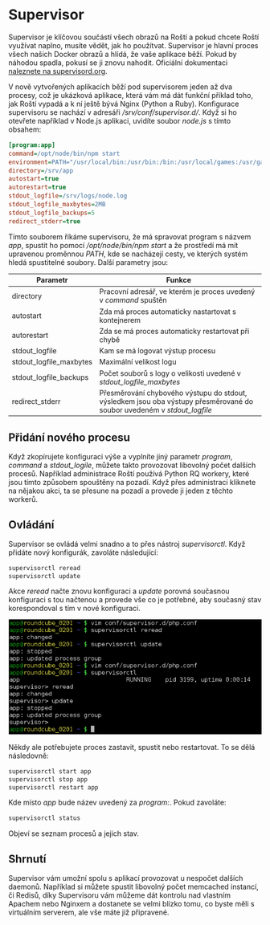 # Supervisor

Supervisor je klíčovou součástí všech obrazů na Roští a pokud chcete Roští využívat naplno, musíte vědět, jak ho použítvat. Supervisor je hlavní proces všech našich Docker obrazů a hlídá, že vaše aplikace běží. Pokud by náhodou spadla, pokusí se ji znovu nahodit. Oficiální dokumentaci [naleznete na supervisord.org](http://supervisord.org/).

V nově vytvořených aplikacích běží pod supervisorem jeden až dva procesy, což je ukázková aplikace, která vám má dát funkční příklad toho, jak Roští vypadá a k ní ještě bývá Nginx (Python a Ruby). Konfigurace supervisoru se nachází v adresáři */srv/conf/supervisor.d/*. Když si ho otevřete například v Node.js aplikaci, uvidíte soubor *node.js* s tímto obsahem:

```ini
[program:app]
command=/opt/node/bin/npm start
environment=PATH="/usr/local/bin:/usr/bin:/bin:/usr/local/games:/usr/games:/opt/node/bin"
directory=/srv/app
autostart=true
autorestart=true
stdout_logfile=/srv/logs/node.log
stdout_logfile_maxbytes=2MB
stdout_logfile_backups=5
redirect_stderr=true
```

Tímto souborem říkáme supervisoru, že má spravovat program s názvem *app*, spustit ho pomocí */opt/node/bin/npm start* a že prostředí má mít upravenou proměnnou *PATH*, kde se nacházejí cesty, ve kterých systém hledá spustitelné soubory. Další parametry jsou:

|Parametr|Funkce|
|-|-|
|directory|Pracovní adresář, ve kterém je proces uvedený v *command* spuštěn|
|autostart|Zda má proces automaticky nastartovat s kontejnerem|
|autorestart|Zda se má proces automaticky restartovat při chybě|
|stdout_logfile|Kam se má logovat výstup procesu|
|stdout_logfile_maxbytes|Maximální velikost logu|
|stdout_logfile_backups|Počet souborů s logy o velikosti uvedené v *stdout_logfile_maxbytes*|
|redirect_stderr|Přesměrování chybového výstupu do stdout, výsledkem jsou oba výstupy přesměrované do soubor uvedeném v *stdout_logfile*|

## Přidání nového procesu

Když zkopírujete konfiguraci výše a vyplníte jiný parametr *program*, *command* a *stdout_logile*, můžete takto provozovat libovolný počet dalších procesů. Například administrace Roští používá Python RQ workery, které jsou tímto způsobem spouštěny na pozadí. Když přes administraci kliknete na nějakou akci, ta se přesune na pozadí a provede ji jeden z těchto workerů.

## Ovládání

Supervisor se ovládá velmi snadno a to přes nástroj *supervisorctl*. Když přidáte nový konfigurák, zavoláte následující:

```basb
supervisorctl reread
supervisorctl update
```

Akce *reread* načte znovu konfiguraci a *update* porovná současnou konfiguraci s tou načtenou a provede vše co je potřebné, aby současný stav korespondoval s tím v nové konfiguraci.

![Supervisor reread/update](../imgs/supervisor_reread_update.png)

Někdy ale potřebujete proces zastavit, spustit nebo restartovat. To se dělá následovně:

```basb
supervisorctl start app
supervisorctl stop app
supervisorctl restart app
```

Kde místo *app* bude název uvedený za *program:*. Pokud zavoláte:

```bash
supervisorctl status
```

Objeví se seznam procesů a jejich stav.

## Shrnutí

Supervisor vám umožní spolu s aplikací provozovat u nespočet dalších daemonů. Například si můžete spustit libovolný počet memcached instancí, či Redisů, díky Supervisoru vám můžeme dát kontrolu nad vlastním Apachem nebo Nginxem a dostanete se velmi blízko tomu, co byste měli s virtuálním serverem, ale vše máte již připravené.